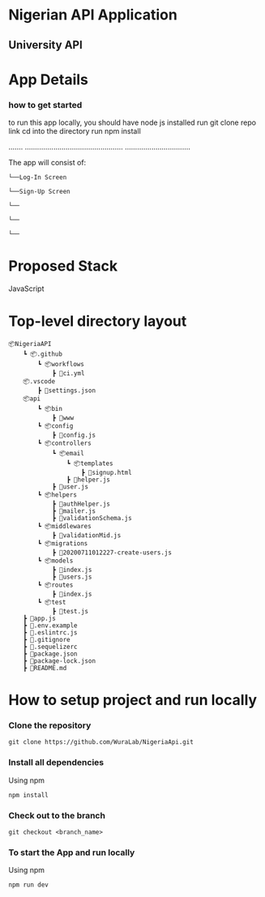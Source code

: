 # Nigerian API Application

## University API

# App Details
### how to get started
to run this app locally, you should have node js installed
run git clone repo link
cd into the directory
run npm install

.......
................................................
................................

The app will consist of:

    └──Log-In Screen

    └──Sign-Up Screen

    └──

    └──

    └──


# Proposed Stack
JavaScript 

# Top-level directory layout

    📦NigeriaAPI
        ┗ 📦.github
            ┗ 📦workflows
                ┣ 📜ci.yml
        📦.vscode
            ┣ 📜settings.json
        📦api
            ┗ 📦bin
                ┣ 📜www
            ┗ 📦config
                ┣ 📜config.js
            ┗ 📦controllers
                ┗ 📦email
                    ┗ 📦templates
                        ┣ 📜signup.html
                    ┣ 📜helper.js
                ┣ 📜user.js
            ┗ 📦helpers
                ┣ 📜authHelper.js
                ┣ 📜mailer.js
                ┣ 📜validationSchema.js
            ┗ 📦middlewares
                ┣ 📜validationMid.js
            ┗ 📦migrations
                ┣ 📜20200711012227-create-users.js
            ┗ 📦models
                ┣ 📜index.js
                ┣ 📜users.js
            ┗ 📦routes
                ┣ 📜index.js
            ┗ 📦test
                ┣ 📜test.js
        ┣ 📜app.js
        ┣ 📜.env.example
        ┣ 📜.eslintrc.js
        ┣ 📜.gitignore
        ┣ 📜.sequelizerc
        ┣ 📜package.json
        ┣ 📜package-lock.json
        ┣ 📜README.md


# How to setup project and run locally

### Clone the repository 

```
git clone https://github.com/WuraLab/NigeriaApi.git
```

### Install all dependencies

Using npm

```
npm install
```

### Check out to the branch

```
git checkout <branch_name>
```

### To start the App and run locally

Using npm

```
npm run dev
```    
